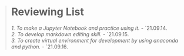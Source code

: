 > # Reviewing List
> 
>
> _1. To make a Jupyter Notebook and practice using it._  - \`21.09.14.   
> _2. To develop markdown editing skill._  - \`21.09.15.   
> _3. To create virtual environment for development by using anaconda and python._  - \`21.09.16.
> 
> 
> 
